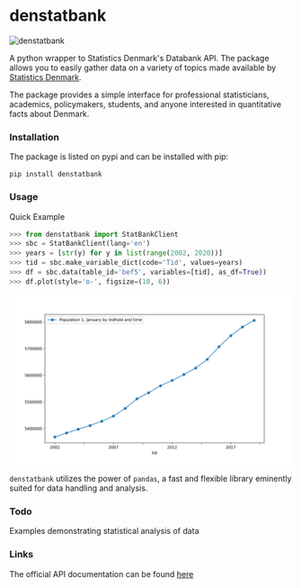 # denstatbank
![denstatbank](https://github.com/gmohandas/denstatbank/workflows/denstatbank/badge.svg)

A python wrapper to Statistics Denmark's Databank API.
The package allows you to easily gather data on a variety of topics made available by [Statistics Denmark](https://www.dst.dk/en).

The package provides a simple interface for professional statisticians, academics, policymakers, students, 
and anyone interested in quantitative facts about Denmark.


### Installation

The package is listed on pypi and can be installed with pip:
```
pip install denstatbank
```

### Usage

Quick Example 
```python
>>> from denstatbank import StatBankClient
>>> sbc = StatBankClient(lang='en')
>>> years = [str(y) for y in list(range(2002, 2020))]
>>> tid = sbc.make_variable_dict(code='Tid', values=years)
>>> df = sbc.data(table_id='bef5', variables=[tid], as_df=True))
>>> df.plot(style='o-', figsize=(10, 6))
```
<img src="images/bef5en.png" width="600">

`denstatbank` utilizes the power of `pandas`, a fast and flexible library
eminently suited for data handling and analysis. 

### Todo

Examples demonstrating statistical analysis of data

### Links
The official API documentation can be found [here](https://www.dst.dk/en/Statistik/statistikbanken/api)
